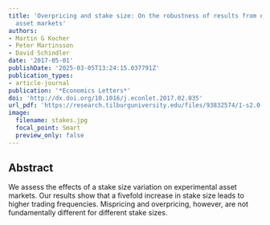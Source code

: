 ```yaml
---
title: 'Overpricing and stake size: On the robustness of results from experimental
  asset markets'
authors:
- Martin G Kocher
- Peter Martinsson
- David Schindler
date: '2017-05-01'
publishDate: '2025-03-05T13:24:15.037791Z'
publication_types:
- article-journal
publication: '*Economics Letters*'
doi: 'http://dx.doi.org/10.1016/j.econlet.2017.02.035'
url_pdf: 'https://research.tilburguniversity.edu/files/93832574/1-s2.0-S0165176517300903-main.pdf'
image:
  filename: stakes.jpg
  focal_point: Smart
  preview_only: false
---
```


## Abstract
We assess the effects of a stake size variation on experimental asset markets. Our results show that a fivefold increase in stake size leads to higher trading frequencies. Mispricing and overpricing, however, are not fundamentally different for different stake sizes.